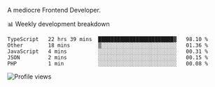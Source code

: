 A mediocre Frontend Developer.

📊 Weekly development breakdown
<!--START_SECTION:waka-->

```text
TypeScript   22 hrs 39 mins  ████████████████████████▓   98.10 %
Other        18 mins         ▒░░░░░░░░░░░░░░░░░░░░░░░░   01.36 %
JavaScript   4 mins          ░░░░░░░░░░░░░░░░░░░░░░░░░   00.31 %
JSON         2 mins          ░░░░░░░░░░░░░░░░░░░░░░░░░   00.15 %
PHP          1 min           ░░░░░░░░░░░░░░░░░░░░░░░░░   00.08 %
```

<!--END_SECTION:waka-->

<img src="https://gpvc.arturio.dev/iqbalfasri" alt="Profile views"/>
